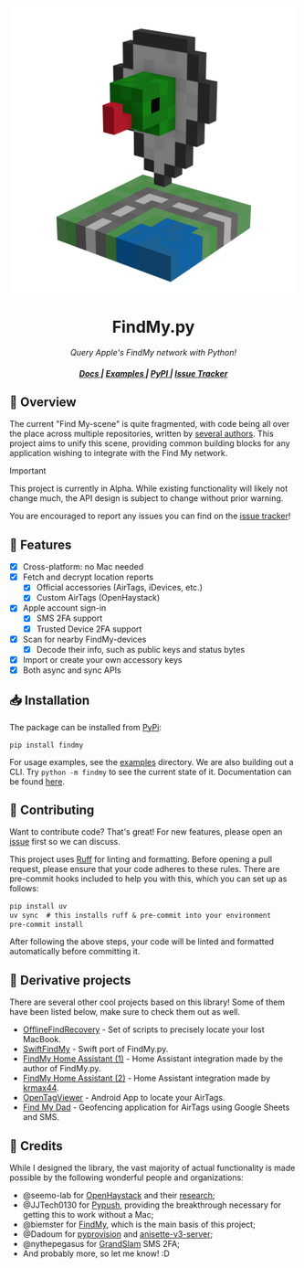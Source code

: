 <div align="center">
  <img alt="FindMy.py Logo" src="assets/icon.png" width="500">
  <h1>FindMy.py</h1>
</div>

<div align="center">

  _Query Apple's FindMy network with Python!_

  <h5>
      <a href="https://docs.mikealmel.ooo/FindMy.py">
        Docs
      </a>
      <span> | </span>
        <a href="examples/">
          Examples
        </a>
      <span> | </span>
        <a href="https://pypi.org/project/FindMy/">
          PyPI
        </a>
      <span> | </span>
      <a href="issues/">
        Issue Tracker
      </a>
  </h5>
</div>

## 🚀 Overview
The current "Find My-scene" is quite fragmented, with code
being all over the place across multiple repositories,
written by [several authors](#Credits). This project aims to
unify this scene, providing common building blocks for any
application wishing to integrate with the Find My network.

> [!IMPORTANT]
> This project is currently in Alpha. While existing functionality
> will likely not change much, the API design is subject to change
> without prior warning.
> 
> You are encouraged to report any issues you can find on the
> [issue tracker](https://github.com/malmeloo/FindMy.py/issues/)!

## 🧪 Features

- [x] Cross-platform: no Mac needed
- [x] Fetch and decrypt location reports
  - [x] Official accessories (AirTags, iDevices, etc.)
  - [x] Custom AirTags (OpenHaystack) 
- [x] Apple account sign-in
  - [x] SMS 2FA support
  - [x] Trusted Device 2FA support
- [x] Scan for nearby FindMy-devices
  - [x] Decode their info, such as public keys and status bytes
- [x] Import or create your own accessory keys
- [x] Both async and sync APIs

## 📥 Installation

The package can be installed from [PyPi](https://pypi.org/project/findmy/):

```shell
pip install findmy
```

For usage examples, see the [examples](examples) directory.
We are also building out a CLI. Try `python -m findmy` to see the current state of it.
Documentation can be found [here](http://docs.mikealmel.ooo/FindMy.py/).

## 🤝 Contributing

Want to contribute code? That's great! For new features, please open an
[issue](https://github.com/malmeloo/FindMy.py/issues) first so we can discuss.

This project uses [Ruff](https://docs.astral.sh/ruff/) for linting and formatting.
Before opening a pull request, please ensure that your code adheres to these rules.
There are pre-commit hooks included to help you with this, which you can set up as follows:

```shell
pip install uv
uv sync  # this installs ruff & pre-commit into your environment
pre-commit install
```

After following the above steps, your code will be linted and formatted automatically
before committing it.

## 🧠 Derivative projects

There are several other cool projects based on this library! Some of them have been listed below, make sure to check them out as well.

* [OfflineFindRecovery](https://github.com/hajekj/OfflineFindRecovery) - Set of scripts to precisely locate your lost MacBook.
* [SwiftFindMy](https://github.com/airy10/SwiftFindMy) - Swift port of FindMy.py.
* [FindMy Home Assistant (1)](https://github.com/malmeloo/hass-FindMy) - Home Assistant integration made by the author of FindMy.py.
* [FindMy Home Assistant (2)](github.com/krmax44/homeassistant-findmy) - Home Assistant integration made by [krmax44](https://github.com/krmax44).
* [OpenTagViewer](https://github.com/parawanderer/OpenTagViewer) - Android App to locate your AirTags.
* [Find My Dad](https://github.com/NickCrews/findmydad) - Geofencing application for AirTags using Google Sheets and SMS.

## 🏅 Credits

While I designed the library, the vast majority of actual functionality
is made possible by the following wonderful people and organizations:

- @seemo-lab for [OpenHaystack](https://github.com/seemoo-lab/openhaystack/)
  and their [research](https://doi.org/10.2478/popets-2021-0045);
- @JJTech0130 for [Pypush](https://github.com/JJTech0130/pypush), providing the breakthrough necessary
  for getting this to work without a Mac;
- @biemster for [FindMy](https://github.com/biemster/FindMy), which is the main basis of this project;
- @Dadoum for [pyprovision](https://github.com/Dadoum/pyprovision/) and
  [anisette-v3-server](https://github.com/Dadoum/anisette-v3-server);
- @nythepegasus for [GrandSlam](https://github.com/nythepegasus/grandslam/) SMS 2FA;
- And probably more, so let me know! :D
